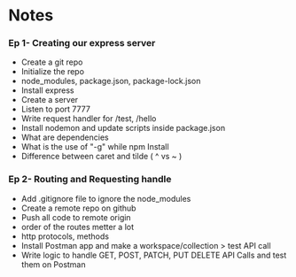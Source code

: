 # Notes
### Ep 1- Creating our express server
- Create a git repo
- Initialize the repo
- node_modules, package.json, package-lock.json
- Install express
- Create a server
- Listen to port 7777
- Write request handler for /test, /hello
- Install nodemon and update scripts inside package.json
- What are dependencies
- What is the use of "-g" while npm Install
- Difference between caret  and tilde ( ^ vs ~ )
### Ep 2- Routing and Requesting handle
- Add .gitignore file to ignore the node_modules
- Create a remote repo on github
- Push all code to remote origin
- order of the routes metter a lot
- http protocols, methods
- Install Postman app and make a workspace/collection > test API call
- Write logic to handle GET, POST, PATCH, PUT DELETE API Calls and test them on Postman